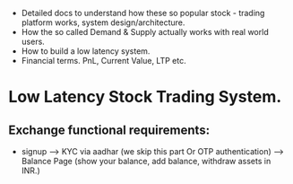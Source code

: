 - Detailed docs to understand how these so popular stock - trading platform works, system design/architecture.
- How the so called Demand & Supply actually works with real world users.
- How to build a low latency system.
- Financial terms. PnL, Current Value, LTP etc.

# Low Latency Stock Trading System.

## Exchange functional requirements:
- signup --> KYC via aadhar (we skip this part Or OTP authentication) --> Balance Page (show your balance, add balance, withdraw assets in INR.)
